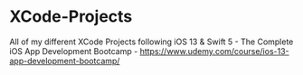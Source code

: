 # XCode-Projects
All of my different XCode Projects following iOS 13 & Swift 5 - The Complete iOS App Development Bootcamp - https://www.udemy.com/course/ios-13-app-development-bootcamp/
